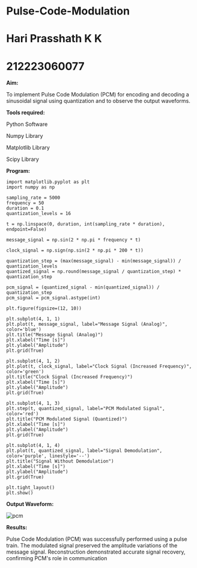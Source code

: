 # Pulse-Code-Modulation
# Hari Prasshath K K
# 212223060077
**Aim:**

To implement Pulse Code Modulation (PCM) for encoding and decoding a sinusoidal signal using quantization and to observe the output waveforms.

**Tools required:**

Python Software

Numpy Library

Matplotlib Library

Scipy Library

**Program:**
```
import matplotlib.pyplot as plt
import numpy as np

sampling_rate = 5000
frequency = 50
duration = 0.1
quantization_levels = 16

t = np.linspace(0, duration, int(sampling_rate * duration), endpoint=False)

message_signal = np.sin(2 * np.pi * frequency * t)

clock_signal = np.sign(np.sin(2 * np.pi * 200 * t))

quantization_step = (max(message_signal) - min(message_signal)) / quantization_levels
quantized_signal = np.round(message_signal / quantization_step) * quantization_step

pcm_signal = (quantized_signal - min(quantized_signal)) / quantization_step
pcm_signal = pcm_signal.astype(int)

plt.figure(figsize=(12, 10))

plt.subplot(4, 1, 1)
plt.plot(t, message_signal, label="Message Signal (Analog)", color='blue')
plt.title("Message Signal (Analog)")
plt.xlabel("Time [s]")
plt.ylabel("Amplitude")
plt.grid(True)

plt.subplot(4, 1, 2)
plt.plot(t, clock_signal, label="Clock Signal (Increased Frequency)", color='green')
plt.title("Clock Signal (Increased Frequency)")
plt.xlabel("Time [s]")
plt.ylabel("Amplitude")
plt.grid(True)

plt.subplot(4, 1, 3)
plt.step(t, quantized_signal, label="PCM Modulated Signal", color='red')
plt.title("PCM Modulated Signal (Quantized)")
plt.xlabel("Time [s]")
plt.ylabel("Amplitude")
plt.grid(True)

plt.subplot(4, 1, 4)
plt.plot(t, quantized_signal, label="Signal Demodulation", color='purple', linestyle='--')
plt.title("Signal Without Demodulation")
plt.xlabel("Time [s]")
plt.ylabel("Amplitude")
plt.grid(True)

plt.tight_layout()
plt.show()

```
**Output Waveform:**

![pcm](https://github.com/user-attachments/assets/e094f7f3-96fd-42b1-a78d-13eefe2ae4a6)

**Results:**

Pulse Code Modulation (PCM) was successfully performed using a pulse train. The modulated signal preserved the amplitude variations of the message signal. Reconstruction demonstrated accurate signal recovery, confirming PCM's role in communication

